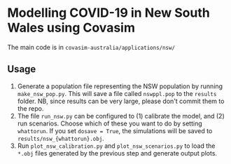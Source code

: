 # Modelling COVID-19 in New South Wales using Covasim

The main code is in `covasim-australia/applications/nsw/`

## Usage

1. Generate a population file representing the NSW population by running `make_nsw_pop.py`. This will save a file called `nswppl.pop` to the `results` folder. NB, since results can be very large, please don't commit them to the repo. 
2. The file `run_nsw.py` can be configured to (1) calibrate the model, and (2) run scenarios. Choose which of these you want to do by setting `whattorun`. If you set `dosave = True`, the simulations will be saved to `results/nsw_{whattorun}.obj`. 
3. Run `plot_nsw_calibration.py` and `plot_nsw_scenarios.py` to load the `*.obj` files generated by the previous step and generate output plots.